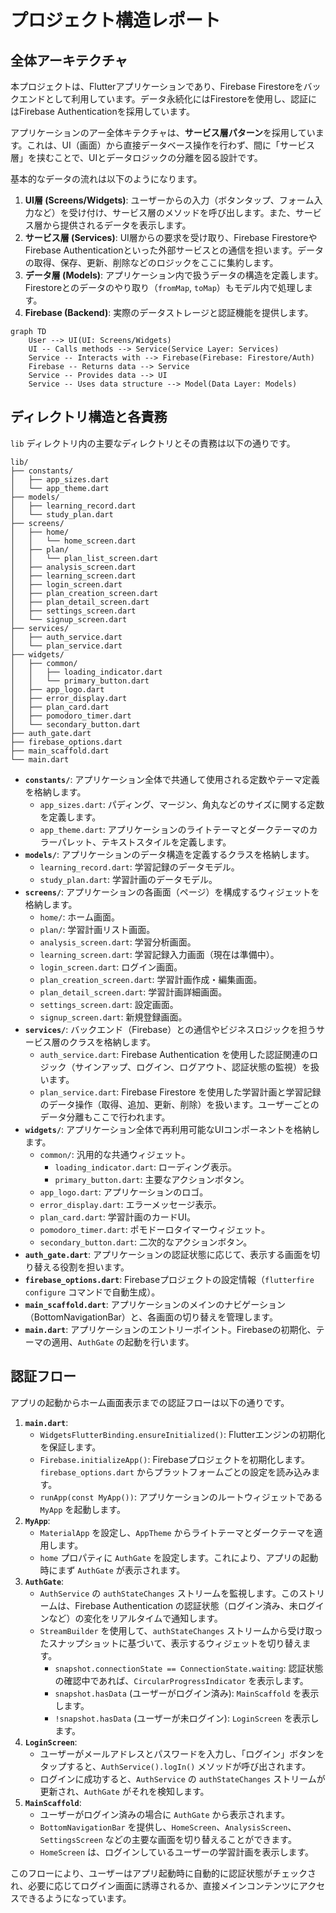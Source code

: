 # プロジェクト構造レポート

## 全体アーキテクチャ

本プロジェクトは、Flutterアプリケーションであり、Firebase Firestoreをバックエンドとして利用しています。データ永続化にはFirestoreを使用し、認証にはFirebase Authenticationを採用しています。

アプリケーションのアー全体キテクチャは、**サービス層パターン**を採用しています。これは、UI（画面）から直接データベース操作を行わず、間に「サービス層」を挟むことで、UIとデータロジックの分離を図る設計です。

基本的なデータの流れは以下のようになります。

1.  **UI層 (Screens/Widgets)**: ユーザーからの入力（ボタンタップ、フォーム入力など）を受け付け、サービス層のメソッドを呼び出します。また、サービス層から提供されるデータを表示します。
2.  **サービス層 (Services)**: UI層からの要求を受け取り、Firebase FirestoreやFirebase Authenticationといった外部サービスとの通信を担います。データの取得、保存、更新、削除などのロジックをここに集約します。
3.  **データ層 (Models)**: アプリケーション内で扱うデータの構造を定義します。Firestoreとのデータのやり取り（`fromMap`, `toMap`）もモデル内で処理します。
4.  **Firebase (Backend)**: 実際のデータストレージと認証機能を提供します。

```mermaid
graph TD
    User --> UI(UI: Screens/Widgets)
    UI -- Calls methods --> Service(Service Layer: Services)
    Service -- Interacts with --> Firebase(Firebase: Firestore/Auth)
    Firebase -- Returns data --> Service
    Service -- Provides data --> UI
    Service -- Uses data structure --> Model(Data Layer: Models)
```

## ディレクトリ構造と各責務

`lib` ディレクトリ内の主要なディレクトリとその責務は以下の通りです。

```
lib/
├── constants/
│   ├── app_sizes.dart
│   └── app_theme.dart
├── models/
│   ├── learning_record.dart
│   └── study_plan.dart
├── screens/
│   ├── home/
│   │   └── home_screen.dart
│   ├── plan/
│   │   └── plan_list_screen.dart
│   ├── analysis_screen.dart
│   ├── learning_screen.dart
│   ├── login_screen.dart
│   ├── plan_creation_screen.dart
│   ├── plan_detail_screen.dart
│   ├── settings_screen.dart
│   └── signup_screen.dart
├── services/
│   ├── auth_service.dart
│   └── plan_service.dart
├── widgets/
│   ├── common/
│   │   ├── loading_indicator.dart
│   │   └── primary_button.dart
│   ├── app_logo.dart
│   ├── error_display.dart
│   ├── plan_card.dart
│   ├── pomodoro_timer.dart
│   └── secondary_button.dart
├── auth_gate.dart
├── firebase_options.dart
├── main_scaffold.dart
└── main.dart
```

-   **`constants/`**: アプリケーション全体で共通して使用される定数やテーマ定義を格納します。
    -   `app_sizes.dart`: パディング、マージン、角丸などのサイズに関する定数を定義します。
    -   `app_theme.dart`: アプリケーションのライトテーマとダークテーマのカラーパレット、テキストスタイルを定義します。
-   **`models/`**: アプリケーションのデータ構造を定義するクラスを格納します。
    -   `learning_record.dart`: 学習記録のデータモデル。
    -   `study_plan.dart`: 学習計画のデータモデル。
-   **`screens/`**: アプリケーションの各画面（ページ）を構成するウィジェットを格納します。
    -   `home/`: ホーム画面。
    -   `plan/`: 学習計画リスト画面。
    -   `analysis_screen.dart`: 学習分析画面。
    -   `learning_screen.dart`: 学習記録入力画面（現在は準備中）。
    -   `login_screen.dart`: ログイン画面。
    -   `plan_creation_screen.dart`: 学習計画作成・編集画面。
    -   `plan_detail_screen.dart`: 学習計画詳細画面。
    -   `settings_screen.dart`: 設定画面。
    -   `signup_screen.dart`: 新規登録画面。
-   **`services/`**: バックエンド（Firebase）との通信やビジネスロジックを担うサービス層のクラスを格納します。
    -   `auth_service.dart`: Firebase Authentication を使用した認証関連のロジック（サインアップ、ログイン、ログアウト、認証状態の監視）を扱います。
    -   `plan_service.dart`: Firebase Firestore を使用した学習計画と学習記録のデータ操作（取得、追加、更新、削除）を扱います。ユーザーごとのデータ分離もここで行われます。
-   **`widgets/`**: アプリケーション全体で再利用可能なUIコンポーネントを格納します。
    -   `common/`: 汎用的な共通ウィジェット。
        -   `loading_indicator.dart`: ローディング表示。
        -   `primary_button.dart`: 主要なアクションボタン。
    -   `app_logo.dart`: アプリケーションのロゴ。
    -   `error_display.dart`: エラーメッセージ表示。
    -   `plan_card.dart`: 学習計画のカードUI。
    -   `pomodoro_timer.dart`: ポモドーロタイマーウィジェット。
    -   `secondary_button.dart`: 二次的なアクションボタン。
-   **`auth_gate.dart`**: アプリケーションの認証状態に応じて、表示する画面を切り替える役割を担います。
-   **`firebase_options.dart`**: Firebaseプロジェクトの設定情報（`flutterfire configure` コマンドで自動生成）。
-   **`main_scaffold.dart`**: アプリケーションのメインのナビゲーション（BottomNavigationBar）と、各画面の切り替えを管理します。
-   **`main.dart`**: アプリケーションのエントリーポイント。Firebaseの初期化、テーマの適用、`AuthGate` の起動を行います。

## 認証フロー

アプリの起動からホーム画面表示までの認証フローは以下の通りです。

1.  **`main.dart`**:
    -   `WidgetsFlutterBinding.ensureInitialized()`: Flutterエンジンの初期化を保証します。
    -   `Firebase.initializeApp()`: Firebaseプロジェクトを初期化します。`firebase_options.dart` からプラットフォームごとの設定を読み込みます。
    -   `runApp(const MyApp())`: アプリケーションのルートウィジェットである `MyApp` を起動します。
2.  **`MyApp`**:
    -   `MaterialApp` を設定し、`AppTheme` からライトテーマとダークテーマを適用します。
    -   `home` プロパティに `AuthGate` を設定します。これにより、アプリの起動時にまず `AuthGate` が表示されます。
3.  **`AuthGate`**:
    -   `AuthService` の `authStateChanges` ストリームを監視します。このストリームは、Firebase Authentication の認証状態（ログイン済み、未ログインなど）の変化をリアルタイムで通知します。
    -   `StreamBuilder` を使用して、`authStateChanges` ストリームから受け取ったスナップショットに基づいて、表示するウィジェットを切り替えます。
        -   `snapshot.connectionState == ConnectionState.waiting`: 認証状態の確認中であれば、`CircularProgressIndicator` を表示します。
        -   `snapshot.hasData` (ユーザーがログイン済み): `MainScaffold` を表示します。
        -   `!snapshot.hasData` (ユーザーが未ログイン): `LoginScreen` を表示します。
4.  **`LoginScreen`**:
    -   ユーザーがメールアドレスとパスワードを入力し、「ログイン」ボタンをタップすると、`AuthService().logIn()` メソッドが呼び出されます。
    -   ログインに成功すると、`AuthService` の `authStateChanges` ストリームが更新され、`AuthGate` がそれを検知します。
5.  **`MainScaffold`**:
    -   ユーザーがログイン済みの場合に `AuthGate` から表示されます。
    -   `BottomNavigationBar` を提供し、`HomeScreen`、`AnalysisScreen`、`SettingsScreen` などの主要な画面を切り替えることができます。
    -   `HomeScreen` は、ログインしているユーザーの学習計画を表示します。

このフローにより、ユーザーはアプリ起動時に自動的に認証状態がチェックされ、必要に応じてログイン画面に誘導されるか、直接メインコンテンツにアクセスできるようになっています。
